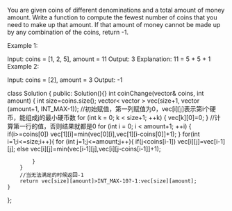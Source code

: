 You are given coins of different denominations and a total amount of money amount. Write a function to compute the fewest number of coins that you need to make up that amount. If that amount of money cannot be made up by any combination of the coins, return -1.

Example 1:

Input: coins = [1, 2, 5], amount = 11
Output: 3 
Explanation: 11 = 5 + 5 + 1
Example 2:

Input: coins = [2], amount = 3
Output: -1


class Solution {
public:
    Solution(){}
    int coinChange(vector<int>& coins, int amount) {
        int size=coins.size();
        vector< vector<int> > vec(size+1, vector<int> (amount+1, INT_MAX-1));
        //初始赋值，第一列赋值为0，vec[i][j]表示第i个硬币，能组成j的最小硬币数
        for (int k = 0; k < size+1; ++k) {
            vec[k][0]=0;
        }
        //计算第一行的值，否则结果就都是0
        for (int i = 0; i < amount+1; ++i) {
            if(i>=coins[0])
                vec[1][i]=min(vec[0][i],vec[1][i-coins[0]]+1);
        }
        for(int i=1;i<=size;i++){
            for (int j=1;j<=amount;j++){
                if(j<coins[i-1])
                    vec[i][j]=vec[i-1][j];
                else
                    vec[i][j]=min(vec[i-1][j],vec[i][j-coins[i-1]]+1);

            }
        }
        //当无法满足的时候返回-1
        return vec[size][amount]>INT_MAX-10?-1:vec[size][amount];
    }
};
